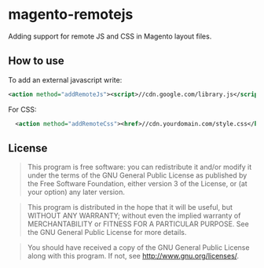magento-remotejs
================

Adding support for remote JS and CSS in Magento layout files.

How to use
----------

To add an external javascript write:
```xml
<action method="addRemoteJs"><script>//cdn.google.com/library.js</script></action>
```

For CSS:
```xml
  <action method="addRemoteCss"><href>//cdn.yourdomain.com/style.css</href></action>
```
License
-------

> This program is free software: you can redistribute it and/or modify
  it under the terms of the GNU General Public License as published by
  the Free Software Foundation, either version 3 of the License, or
  (at your option) any later version.
  
> This program is distributed in the hope that it will be useful,
  but WITHOUT ANY WARRANTY; without even the implied warranty of
  MERCHANTABILITY or FITNESS FOR A PARTICULAR PURPOSE.  See the
  GNU General Public License for more details.
  
> You should have received a copy of the GNU General Public License
  along with this program.  If not, see <http://www.gnu.org/licenses/>.
